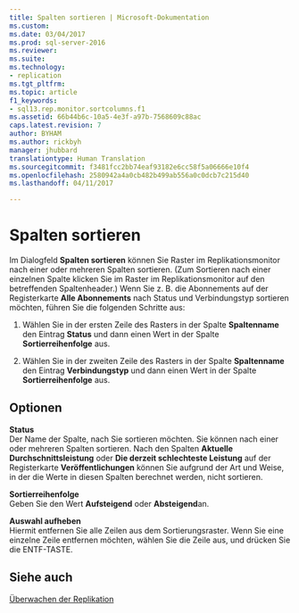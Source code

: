 ```yaml
---
title: Spalten sortieren | Microsoft-Dokumentation
ms.custom: 
ms.date: 03/04/2017
ms.prod: sql-server-2016
ms.reviewer: 
ms.suite: 
ms.technology:
- replication
ms.tgt_pltfrm: 
ms.topic: article
f1_keywords:
- sql13.rep.monitor.sortcolumns.f1
ms.assetid: 66b44b6c-10a5-4e3f-a97b-7568609c88ac
caps.latest.revision: 7
author: BYHAM
ms.author: rickbyh
manager: jhubbard
translationtype: Human Translation
ms.sourcegitcommit: f3481fcc2bb74eaf93182e6cc58f5a06666e10f4
ms.openlocfilehash: 2580942a4a0cb482b499ab556a0c0dcb7c215d40
ms.lasthandoff: 04/11/2017

---
```

# <a name="sort-columns"></a>Spalten sortieren
  Im Dialogfeld **Spalten sortieren** können Sie Raster im Replikationsmonitor nach einer oder mehreren Spalten sortieren. (Zum Sortieren nach einer einzelnen Spalte klicken Sie im Raster im Replikationsmonitor auf den betreffenden Spaltenheader.) Wenn Sie z. B. die Abonnements auf der Registerkarte **Alle Abonnements** nach Status und Verbindungstyp sortieren möchten, führen Sie die folgenden Schritte aus:  
  
1.  Wählen Sie in der ersten Zeile des Rasters in der Spalte **Spaltenname** den Eintrag **Status** und dann einen Wert in der Spalte **Sortierreihenfolge** aus.  
  
2.  Wählen Sie in der zweiten Zeile des Rasters in der Spalte **Spaltenname** den Eintrag **Verbindungstyp** und dann einen Wert in der Spalte **Sortierreihenfolge** aus.  
  
## <a name="options"></a>Optionen  
 **Status**  
 Der Name der Spalte, nach Sie sortieren möchten. Sie können nach einer oder mehreren Spalten sortieren. Nach den Spalten **Aktuelle Durchschnittsleistung** oder **Die derzeit schlechteste Leistung** auf der Registerkarte **Veröffentlichungen** können Sie aufgrund der Art und Weise, in der die Werte in diesen Spalten berechnet werden, nicht sortieren.  
  
 **Sortierreihenfolge**  
 Geben Sie den Wert **Aufsteigend** oder **Absteigend**an.  
  
 **Auswahl aufheben**  
 Hiermit entfernen Sie alle Zeilen aus dem Sortierungsraster. Wenn Sie eine einzelne Zeile entfernen möchten, wählen Sie die Zeile aus, und drücken Sie die ENTF-TASTE.  
  
## <a name="see-also"></a>Siehe auch  
 [Überwachen der Replikation](../../relational-databases/replication/monitor/monitoring-replication-overview.md)  
  
  
